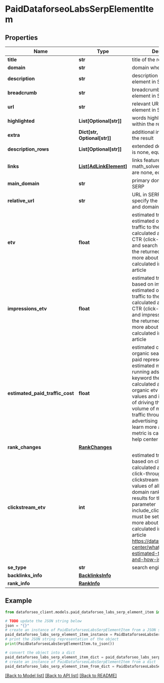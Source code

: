 # PaidDataforseoLabsSerpElementItem


## Properties

Name | Type | Description | Notes
------------ | ------------- | ------------- | -------------
**title** | **str** | title of the result in SERP | [optional] 
**domain** | **str** | domain where a link points | [optional] 
**description** | **str** | description of the results element in SERP | [optional] 
**breadcrumb** | **str** | breadcrumb of the Ad element in SERP | [optional] 
**url** | **str** | relevant URL of the Ad element in SERP | [optional] 
**highlighted** | **List[Optional[str]]** | words highlighted in bold within the results description | [optional] 
**extra** | **Dict[str, Optional[str]]** | additional information about the result | [optional] 
**description_rows** | **List[Optional[str]]** | extended description if there is none, equals null | [optional] 
**links** | [**List[AdLinkElement]**](AdLinkElement.md) | links featured in the math_solver element if there are none, equals null | [optional] 
**main_domain** | **str** | primary domain name in SERP | [optional] 
**relative_url** | **str** | URL in SERP that does not specify the HTTPs protocol and domain name | [optional] 
**etv** | **float** | estimated traffic volume estimated organic monthly traffic to the domain calculated as the product of CTR (click-through-rate) and search volume values of the returned keyword learn more about how the metric is calculated in this help center article | [optional] 
**impressions_etv** | **float** | estimated traffic volume based on impressions estimated organic monthly traffic to the domain calculated as the product of CTR (click-through-rate) and impressions values of the returned keyword learn more about how the metric is calculated in this help center article | [optional] 
**estimated_paid_traffic_cost** | **float** | estimated cost of converting organic search traffic into paid represents the estimated monthly cost of running ads for the returned keyword the metric is calculated as the product of organic etv and paid cpc values and indicates the cost of driving the estimated volume of monthly organic traffic through PPC advertising in Google Search learn more about how the metric is calculated in this help center article | [optional] 
**rank_changes** | [**RankChanges**](RankChanges.md) |  | [optional] 
**clickstream_etv** | **int** | estimated traffic volume based on clickstream data calculated as the product of click-through-rate and clickstream search volume values of all keywords the domain ranks for to retrieve results for this field, the parameter include_clickstream_data must be set to true learn more about how the metric is calculated in this help center article https://dataforseo.com/help-center/whats-clickstream-estimated-traffic-volume-and-how-is-it-calculated | [optional] 
**se_type** | **str** | search engine type | [optional] 
**backlinks_info** | [**BacklinksInfo**](BacklinksInfo.md) |  | [optional] 
**rank_info** | [**RankInfo**](RankInfo.md) |  | [optional] 

## Example

```python
from dataforseo_client.models.paid_dataforseo_labs_serp_element_item import PaidDataforseoLabsSerpElementItem

# TODO update the JSON string below
json = "{}"
# create an instance of PaidDataforseoLabsSerpElementItem from a JSON string
paid_dataforseo_labs_serp_element_item_instance = PaidDataforseoLabsSerpElementItem.from_json(json)
# print the JSON string representation of the object
print(PaidDataforseoLabsSerpElementItem.to_json())

# convert the object into a dict
paid_dataforseo_labs_serp_element_item_dict = paid_dataforseo_labs_serp_element_item_instance.to_dict()
# create an instance of PaidDataforseoLabsSerpElementItem from a dict
paid_dataforseo_labs_serp_element_item_from_dict = PaidDataforseoLabsSerpElementItem.from_dict(paid_dataforseo_labs_serp_element_item_dict)
```
[[Back to Model list]](../README.md#documentation-for-models) [[Back to API list]](../README.md#documentation-for-api-endpoints) [[Back to README]](../README.md)


